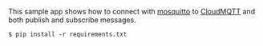 This sample app shows how to connect with [mosquitto](https://pypi.python.org/pypi/mosquitto/) to [CloudMQTT](http://www.cloudmqtt.com) and both publish and subscribe messages. 

    $ pip install -r requirements.txt
